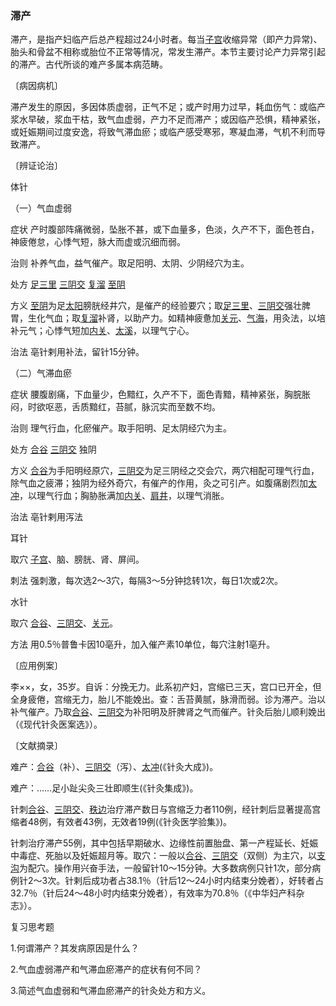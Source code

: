### 滞产

滞产，是指产妇临产后总产程超过24小时者。每当[子宫](https://www.gmzyjc.com/read/zjs/zjs3.4-0.1.3.5.0.md)收缩异常（即产力异常)、胎头和骨盆不相称或胎位不正常等情况，常发生滞产。本节主要讨论产力异常引起的滞产。古代所谈的难产多属本病范畴。

〔病因病机〕

滞产发生的原因，多因体质虚弱，正气不足；或产时用力过早，耗血伤气：或临产浆水早破，浆血干枯，致气血虚弱，产力不足而滞产；或因临产恐惧，精神紧张，或妊娠期间过度安逸，将致气滞血瘀；或临产感受寒邪，寒凝血滞，气机不利而导致滞产。

〔辨证论治〕

体针

（一）气血虚弱

症状  产时腹部阵痛微弱，坠胀不甚，或下血量多，色淡，久产不下，面色苍白，神疲倦怠，心悸气短，脉大而虚或沉细而弱。

治则  补养气血，益气催产。取足阳明、太阴、少阴经穴为主。

处方  [足三里](https://www.gmzyjc.com/read/zjs/zjs3.1.1-3-0.1.3.3.36.md)  [三阴交](https://www.gmzyjc.com/read/zjs/zjs3.1.4-6-0.0.1.3.6.md)  [复溜](https://www.gmzyjc.com/read/zjs/zjs3.1.7-8-0.0.2.3.7.md)  [至阴](https://www.gmzyjc.com/read/zjs/zjs3.1.7-8-0.0.1.3.67.md)

方义  [至阴](https://www.gmzyjc.com/read/zjs/zjs3.1.7-8-0.0.1.3.67.md)为足[太阳](https://www.gmzyjc.com/read/zjs/zjs3.4-0.1.1.4.0.md)膀胱经井穴，是催产的经验要穴；取[足三里](https://www.gmzyjc.com/read/zjs/zjs3.1.1-3-0.1.3.3.36.md)、[三阴交](https://www.gmzyjc.com/read/zjs/zjs3.1.4-6-0.0.1.3.6.md)强壮脾胃，生化气血；取[复溜](https://www.gmzyjc.com/read/zjs/zjs3.1.7-8-0.0.2.3.7.md)补肾，以助产力。如精神疲惫加[关元](https://www.gmzyjc.com/read/zjs/zjs3.2.1-0.1.1.3.4.md)、[气海](https://www.gmzyjc.com/read/zjs/zjs3.2.1-0.1.1.3.6.md)，用灸法，以培补元气；心悸气短加[内关](https://www.gmzyjc.com/read/zjs/zjs3.1.9-12-0.0.1.3.6.md)、[太溪](https://www.gmzyjc.com/read/zjs/zjs3.1.7-8-0.0.2.3.3.md)，以理气宁心。

治法  亳针剌用补法，留针15分钟。

（二）气滞血瘀

症状  腰腹剧痛，下血量少，色黯红，久产不下，面色青黯，精神紧张，胸脘胀闷，时欲呕恶，舌质黯红，苔腻，脉沉实而至数不均。

治则  理气行血，化瘀催产。取手阳明、足太阴经穴为主。

处方  [合谷](https://www.gmzyjc.com/read/zjs/zjs3.1.1-3-0.1.2.3.4.md)  [三阴交](https://www.gmzyjc.com/read/zjs/zjs3.1.4-6-0.0.1.3.6.md)  独阴

方义  [合谷](https://www.gmzyjc.com/read/zjs/zjs3.1.1-3-0.1.2.3.4.md)为手阳明经原穴，[三阴交](https://www.gmzyjc.com/read/zjs/zjs3.1.4-6-0.0.1.3.6.md)为足三阴经之交会穴，两穴相配可理气行血，除气血之疲滞；独阴为经外奇穴，有催产的作用，灸之可引产。如腹痛剧烈加[太冲](https://www.gmzyjc.com/read/zjs/zjs3.1.9-12-0.0.4.3.3.md)，以理气行血；胸胁胀满加[内关](https://www.gmzyjc.com/read/zjs/zjs3.1.9-12-0.0.1.3.6.md)、[肩井](https://www.gmzyjc.com/read/zjs/zjs3.1.9-12-0.0.3.3.21.md)，以理气消胀。

治法  亳针剌用泻法

耳针

取穴  [子宫](https://www.gmzyjc.com/read/zjs/zjs3.4-0.1.3.5.0.md)、脑、膀胱、肾、屏间。

刺法  强刺激，每次选2～3穴，每隔3～5分钟捻转1次，每日1次或2次。

水针

取穴  [合谷](https://www.gmzyjc.com/read/zjs/zjs3.1.1-3-0.1.2.3.4.md)、[三阴交](https://www.gmzyjc.com/read/zjs/zjs3.1.4-6-0.0.1.3.6.md)、[关元](https://www.gmzyjc.com/read/zjs/zjs3.2.1-0.1.1.3.4.md)。

方法  用0.5％普鲁卡因10亳升，加入催产素10单位，每穴注射1亳升。

〔应用例案〕

李××，女，35岁。自诉：分挽无力。此系初产妇，宫缩已三天，宫口已开全，但全身疲倦，宫缩无力，胎儿不能娩出。查：舌苔黄腻，脉滑而弱。诊为滞产。治以补气催产。乃取[合谷](https://www.gmzyjc.com/read/zjs/zjs3.1.1-3-0.1.2.3.4.md)、[三阴交](https://www.gmzyjc.com/read/zjs/zjs3.1.4-6-0.0.1.3.6.md)为补阳明及肝脾肾之气而催产。针灸后胎儿顺利娩出（《现代针灸医案选》）。

〔文献摘录〕

难产：[合谷](https://www.gmzyjc.com/read/zjs/zjs3.1.1-3-0.1.2.3.4.md)（补）、[三阴交](https://www.gmzyjc.com/read/zjs/zjs3.1.4-6-0.0.1.3.6.md)（泻）、[太冲](https://www.gmzyjc.com/read/zjs/zjs3.1.9-12-0.0.4.3.3.md)(《针灸大成》)。

难产：……足小趾尖灸三壮即顺生(《针灸集成》)。

针刺[合谷](https://www.gmzyjc.com/read/zjs/zjs3.1.1-3-0.1.2.3.4.md)、[三阴交](https://www.gmzyjc.com/read/zjs/zjs3.1.4-6-0.0.1.3.6.md)、[秩边](https://www.gmzyjc.com/read/zjs/zjs3.1.7-8-0.0.1.3.54.md)治疗滞产数日与宫缩乏力者110例，经针刺后显著提高宫缩者48例，有效者43例，无效者19例(《针灸医学验集》)。

针刺治疗滞产55例，其中包括早期破水、边缘性前置胎盘、第一产程延长、妊娠中毒症、死胎以及妊娠超月等。取穴：一般以[合谷](https://www.gmzyjc.com/read/zjs/zjs3.1.1-3-0.1.2.3.4.md)、[三阴交](https://www.gmzyjc.com/read/zjs/zjs3.1.4-6-0.0.1.3.6.md)（双侧）为主穴，以[支沟](https://www.gmzyjc.com/read/zjs/zjs3.1.9-12-0.0.2.3.6.md)为配穴。操作用兴奋手法，一般留针10～15分钟。大多数病例只针1次，部分病例针2～3次。针剌后成功者占38.1％（针后12～24小时内结束分娩者），好转者占32.7％（针后24～48小时内结束分娩者），有效率为70.8％（《中华妇产科杂志》）。

复习思考题

1.何谓滞产？其发病原因是什么？

2.气血虚弱滞产和气滞血瘀滞产的症状有何不同？

3.简述气血虚弱和气滞血瘀滞产的针灸处方和方义。

